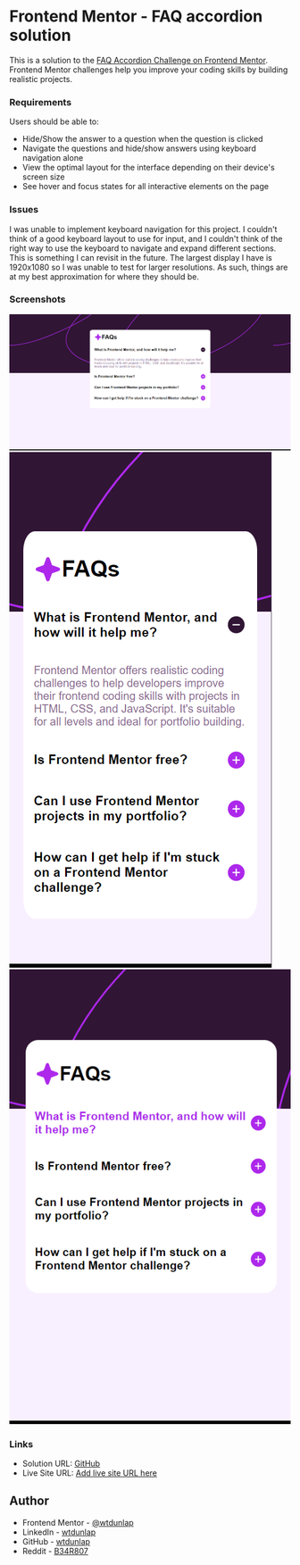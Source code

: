 # Frontend Mentor - FAQ accordion solution

This is a solution to the [FAQ Accordion Challenge on Frontend Mentor](https://www.frontendmentor.io/challenges/faq-accordion-wyfFdeBwBz). Frontend Mentor challenges help you improve your coding skills by building realistic projects. 

### Requirements

Users should be able to:

- Hide/Show the answer to a question when the question is clicked
- Navigate the questions and hide/show answers using keyboard navigation alone
- View the optimal layout for the interface depending on their device's screen size
- See hover and focus states for all interactive elements on the page

### Issues

I was unable to implement keyboard navigation for this project. I couldn't think of a good keyboard layout to use for input, and I couldn't think of the right way to use the keyboard to navigate and expand different sections. This is something I can revisit in the future. The largest display I have is 1920x1080 so I was unable to test for larger resolutions. As such, things are at my best approximation for where they should be.

### Screenshots

![Desktop view](./assets/images/Screenshot%20(900).png)
![Mobile view](./assets/images/Screenshot%20(901).png)
![Mobile with active elements](./assets/images/Screenshot%20(902).png)

### Links

- Solution URL: [GitHub](https://github.com/wtdunlap/QR-code-template)
- Live Site URL: [Add live site URL here](https://your-live-site-url.com)

## Author

- Frontend Mentor - [@wtdunlap](https://www.frontendmentor.io/profile/wtdunlap)
- LinkedIn - [wtdunlap](https://www.linkedin.com/in/wesley-d-a70341272/)
- GitHub - [wtdunlap](https://github.com/wtdunlap)
- Reddit - [B34R807](https://www.reddit.com/user/B34R807/)
